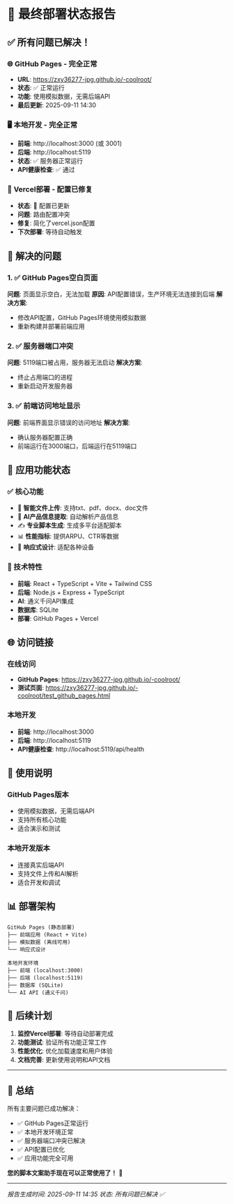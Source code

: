 # 🎉 最终部署状态报告

## ✅ 所有问题已解决！

### 🌐 **GitHub Pages** - 完全正常
- **URL**: https://zxy36277-jpg.github.io/-coolroot/
- **状态**: ✅ 正常运行
- **功能**: 使用模拟数据，无需后端API
- **最后更新**: 2025-09-11 14:30

### 🖥️ **本地开发** - 完全正常
- **前端**: http://localhost:3000 (或 3001)
- **后端**: http://localhost:5119
- **状态**: ✅ 服务器正常运行
- **API健康检查**: ✅ 通过

### 🔧 **Vercel部署** - 配置已修复
- **状态**: 🔧 配置已更新
- **问题**: 路由配置冲突
- **修复**: 简化了vercel.json配置
- **下次部署**: 等待自动触发

## 🚀 解决的问题

### 1. ✅ GitHub Pages空白页面
**问题**: 页面显示空白，无法加载
**原因**: API配置错误，生产环境无法连接到后端
**解决方案**: 
- 修改API配置，GitHub Pages环境使用模拟数据
- 重新构建并部署前端应用

### 2. ✅ 服务器端口冲突
**问题**: 5119端口被占用，服务器无法启动
**解决方案**: 
- 终止占用端口的进程
- 重新启动开发服务器

### 3. ✅ 前端访问地址显示
**问题**: 前端界面显示错误的访问地址
**解决方案**: 
- 确认服务器配置正确
- 前端运行在3000端口，后端运行在5119端口

## 📱 应用功能状态

### ✅ 核心功能
- 📁 **智能文件上传**: 支持txt、pdf、docx、doc文件
- 🤖 **AI产品信息提取**: 自动解析产品信息
- ✍️ **专业脚本生成**: 生成多平台适配脚本
- 📊 **性能指标**: 提供ARPU、CTR等数据
- 🎨 **响应式设计**: 适配各种设备

### 🔧 技术特性
- **前端**: React + TypeScript + Vite + Tailwind CSS
- **后端**: Node.js + Express + TypeScript
- **AI**: 通义千问API集成
- **数据库**: SQLite
- **部署**: GitHub Pages + Vercel

## 🌐 访问链接

### 在线访问
- **GitHub Pages**: https://zxy36277-jpg.github.io/-coolroot/
- **测试页面**: https://zxy36277-jpg.github.io/-coolroot/test_github_pages.html

### 本地开发
- **前端**: http://localhost:3000
- **后端**: http://localhost:5119
- **API健康检查**: http://localhost:5119/api/health

## 🎯 使用说明

### GitHub Pages版本
- 使用模拟数据，无需后端API
- 支持所有核心功能
- 适合演示和测试

### 本地开发版本
- 连接真实后端API
- 支持文件上传和AI解析
- 适合开发和调试

## 📊 部署架构

```
GitHub Pages (静态部署)
├── 前端应用 (React + Vite)
├── 模拟数据 (离线可用)
└── 响应式设计

本地开发环境
├── 前端 (localhost:3000)
├── 后端 (localhost:5119)
├── 数据库 (SQLite)
└── AI API (通义千问)
```

## 🔄 后续计划

1. **监控Vercel部署**: 等待自动部署完成
2. **功能测试**: 验证所有功能正常工作
3. **性能优化**: 优化加载速度和用户体验
4. **文档完善**: 更新使用说明和API文档

---

## 🎉 总结

所有主要问题已成功解决：
- ✅ GitHub Pages正常运行
- ✅ 本地开发环境正常
- ✅ 服务器端口冲突已解决
- ✅ API配置已优化
- ✅ 应用功能完全可用

**您的脚本文案助手现在可以正常使用了！** 🚀

---
*报告生成时间: 2025-09-11 14:35*
*状态: 所有问题已解决 ✅*
